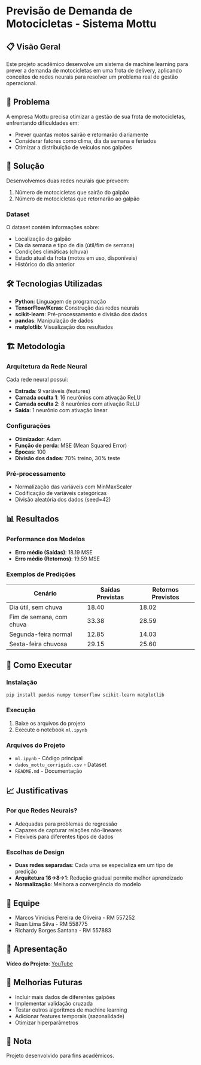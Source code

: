 # Previsão de Demanda de Motocicletas - Sistema Mottu

## 📋 Visão Geral

Este projeto acadêmico desenvolve um sistema de machine learning para prever a demanda de motocicletas em uma frota de delivery, aplicando conceitos de redes neurais para resolver um problema real de gestão operacional.

## 🎯 Problema

A empresa Mottu precisa otimizar a gestão de sua frota de motocicletas, enfrentando dificuldades em:

- Prever quantas motos sairão e retornarão diariamente
- Considerar fatores como clima, dia da semana e feriados
- Otimizar a distribuição de veículos nos galpões

## 🧠 Solução

Desenvolvemos duas redes neurais que preveem:
1. Número de motocicletas que sairão do galpão
2. Número de motocicletas que retornarão ao galpão

### Dataset
O dataset contém informações sobre:
- Localização do galpão
- Dia da semana e tipo de dia (útil/fim de semana)
- Condições climáticas (chuva)
- Estado atual da frota (motos em uso, disponíveis)
- Histórico do dia anterior

## 🛠️ Tecnologias Utilizadas

- **Python**: Linguagem de programação
- **TensorFlow/Keras**: Construção das redes neurais
- **scikit-learn**: Pré-processamento e divisão dos dados
- **pandas**: Manipulação de dados
- **matplotlib**: Visualização dos resultados

## 🏗️ Metodologia

### Arquitetura da Rede Neural
Cada rede neural possui:
- **Entrada**: 9 variáveis (features)
- **Camada oculta 1**: 16 neurônios com ativação ReLU
- **Camada oculta 2**: 8 neurônios com ativação ReLU  
- **Saída**: 1 neurônio com ativação linear

### Configurações
- **Otimizador**: Adam
- **Função de perda**: MSE (Mean Squared Error)
- **Épocas**: 100
- **Divisão dos dados**: 70% treino, 30% teste

### Pré-processamento
- Normalização das variáveis com MinMaxScaler
- Codificação de variáveis categóricas
- Divisão aleatória dos dados (seed=42)

## 📊 Resultados

### Performance dos Modelos
- **Erro médio (Saídas)**: 18.19 MSE
- **Erro médio (Retornos)**: 19.59 MSE

### Exemplos de Predições
| Cenário | Saídas Previstas | Retornos Previstos |
|---------|------------------|-------------------|
| Dia útil, sem chuva | 18.40 | 18.02 |
| Fim de semana, com chuva | 33.38 | 28.59 |
| Segunda-feira normal | 12.85 | 14.03 |
| Sexta-feira chuvosa | 29.15 | 25.60 |

## 🚀 Como Executar

### Instalação
```bash
pip install pandas numpy tensorflow scikit-learn matplotlib
```

### Execução
1. Baixe os arquivos do projeto
2. Execute o notebook `ml.ipynb`

### Arquivos do Projeto
- `ml.ipynb` - Código principal
- `dados_mottu_corrigido.csv` - Dataset
- `README.md` - Documentação

## 📈 Justificativas

### Por que Redes Neurais?
- Adequadas para problemas de regressão
- Capazes de capturar relações não-lineares
- Flexíveis para diferentes tipos de dados

### Escolhas de Design
- **Duas redes separadas**: Cada uma se especializa em um tipo de predição
- **Arquitetura 16→8→1**: Redução gradual permite melhor aprendizado
- **Normalização**: Melhora a convergência do modelo

## 👥 Equipe

- Marcos Vinicius Pereira de Oliveira - RM 557252
- Ruan Lima Silva - RM 558775  
- Richardy Borges Santana - RM 557883

## 🎥 Apresentação

**Vídeo do Projeto**: [YouTube](https://www.youtube.com/watch?v=5nN9AZ1_jY4)

## 🔮 Melhorias Futuras

- Incluir mais dados de diferentes galpões
- Implementar validação cruzada
- Testar outros algoritmos de machine learning
- Adicionar features temporais (sazonalidade)
- Otimizar hiperparâmetros

## 📝 Nota

Projeto desenvolvido para fins acadêmicos. 